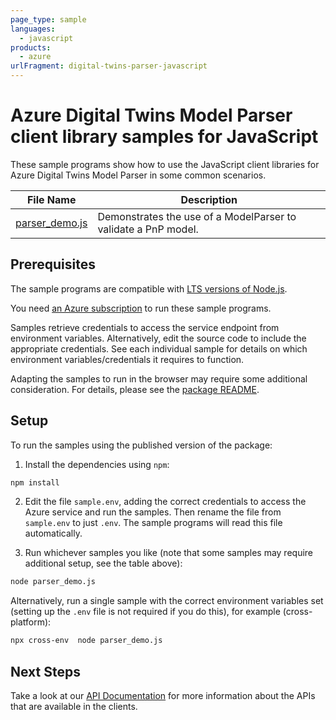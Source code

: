 ```yaml
---
page_type: sample
languages:
  - javascript
products:
  - azure
urlFragment: digital-twins-parser-javascript
---
```


# Azure Digital Twins Model Parser client library samples for JavaScript

These sample programs show how to use the JavaScript client libraries for Azure Digital Twins Model Parser in some common scenarios.

| **File Name**                 | **Description**                                                |
| ----------------------------- | -------------------------------------------------------------- |
| [parser_demo.js][parser_demo] | Demonstrates the use of a ModelParser to validate a PnP model. |

## Prerequisites

The sample programs are compatible with [LTS versions of Node.js](https://nodejs.org/about/releases/).

You need [an Azure subscription][freesub] to run these sample programs.

Samples retrieve credentials to access the service endpoint from environment variables. Alternatively, edit the source code to include the appropriate credentials. See each individual sample for details on which environment variables/credentials it requires to function.

Adapting the samples to run in the browser may require some additional consideration. For details, please see the [package README][package].

## Setup

To run the samples using the published version of the package:

1. Install the dependencies using `npm`:

```bash
npm install
```

2. Edit the file `sample.env`, adding the correct credentials to access the Azure service and run the samples. Then rename the file from `sample.env` to just `.env`. The sample programs will read this file automatically.

3. Run whichever samples you like (note that some samples may require additional setup, see the table above):

```bash
node parser_demo.js
```

Alternatively, run a single sample with the correct environment variables set (setting up the `.env` file is not required if you do this), for example (cross-platform):

```bash
npx cross-env  node parser_demo.js
```

## Next Steps

Take a look at our [API Documentation][apiref] for more information about the APIs that are available in the clients.

[parser_demo]: https://github.com/Azure/azure-sdk-for-js/blob/main/sdk/digitaltwins/digital-twins-parser/samples/v1/javascript/parser_demo.js
[apiref]: https://docs.microsoft.com/javascript/api/
[freesub]: https://azure.microsoft.com/free/
[package]: https://github.com/Azure/azure-sdk-for-js/tree/main/sdk/digitaltwins/digital-twins-parser/README.md
